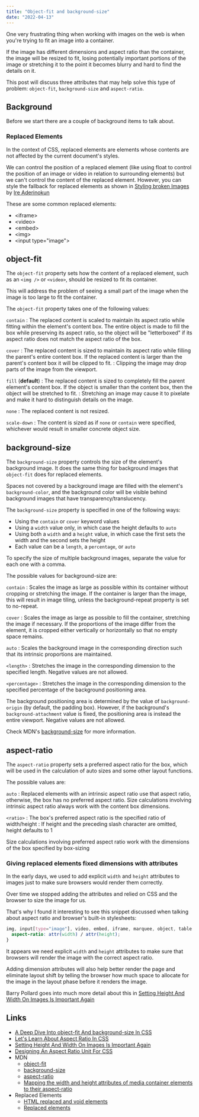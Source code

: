 ```yaml
---
title: "Object-fit and background-size"
date: "2022-04-13"
---
```


One very frustrating thing when working with images on the web is when you're trying to fit an image into a container.

If the image has different dimensions and aspect ratio than the container, the image will be resized to fit, losing potentially important portions of the image or stretching it to the point it becomes blurry and hard to find the details on it.

This post will discuss three attributes that may help solve this type of problem: `object-fit`, `background-size` and `aspect-ratio`.

## Background

Before we start there are a couple of background items to talk about.

### Replaced Elements

In the context of CSS, replaced elements are elements whose contents are not affected by the current document's styles.

We can control the position of a replaced element (like using float to control the position of an image or video in relation to surrounding elements) but we can't control the content of the replaced element. However, you can style the fallback for replaced elements as shown in [Styling broken Images](https://bitsofco.de/styling-broken-images/) by [Ire Aderinokun](https://ireaderinokun.com/)

These are some common replaced elements:

* &lt;iframe>
* &lt;video>
* &lt;embed>
* &lt;img>
* &lt;input type="image">

## object-fit

The `object-fit` property sets how the content of a replaced element, such as an `<img />` or `<video>`, should be resized to fit its container.

This will address the problem of seeing a small part of the image when the image is too large to fit the container.

The `object-fit` property takes one of the following values:

`contain`
: The replaced content is scaled to maintain its aspect ratio while fitting within the element's content box. The entire object is made to fill the box while preserving its aspect ratio, so the object will be "letterboxed" if its aspect ratio does not match the aspect ratio of the box.

`cover`
: The replaced content is sized to maintain its aspect ratio while filling the parent's entire content box. If the replaced content is larger than the parent's content box it will be clipped to fit.
: Clipping the image may drop parts of the image from the viewport.

`fill` (**default**)
: The replaced content is sized to completely fill the parent element's content box. If the object is smaller than the content box, then the object will be stretched to fit.
: Stretching an image may cause it to pixelate and make it hard to distinguish details on the image.

`none`
: The replaced content is not resized.

`scale-down`
: The content is sized as if `none` or `contain` were specified, whichever would result in smaller concrete object size.

## background-size

The `background-size` property controls the size of the element's background image. It does the same thing for background images that `object-fit` does for replaced elements.

Spaces not covered by a background image are filled with the element's `background-color`, and the background color will be visible behind background images that have transparency/translucency.

The `background-size` property is specified in one of the following ways:

* Using the `contain` or `cover` keyword values
* Using a `width` value only, in which case the height defaults to `auto`
* Using both a `width` and a `height` value, in which case the first sets the width and the second sets the height
* Each value can be a `length`, a `percentage`, or `auto`

To specify the size of multiple background images, separate the value for each one with a comma.

The possible values for background-size are:

`contain`
: Scales the image as large as possible within its container without cropping or stretching the image. If the container is larger than the image, this will result in image tiling, unless the background-repeat property is set to no-repeat.

`cover`
: Scales the image as large as possible to fill the container, stretching the image if necessary. If the proportions of the image differ from the element, it is cropped either vertically or horizontally so that no empty space remains.

`auto`
: Scales the background image in the corresponding direction such that its intrinsic proportions are maintained.

`<length>`
: Stretches the image in the corresponding dimension to the specified length. Negative values are not allowed.

`<percentage>`
: Stretches the image in the corresponding dimension to the specified percentage of the background positioning area.

The background positioning area is determined by the value of `background-origin` (by default, the padding box). However, if the background's `background-attachment` value is fixed, the positioning area is instead the entire viewport. Negative values are not allowed.

Check MDN's [background-size](https://developer.mozilla.org/en-US/docs/Web/CSS/background-size) for more information.

## aspect-ratio

The `aspect-ratio` property sets a preferred aspect ratio for the box, which will be used in the calculation of auto sizes and some other layout functions.

The possible values are:

`auto`
: Replaced elements with an intrinsic aspect ratio use that aspect ratio, otherwise, the box has no preferred aspect ratio. Size calculations involving intrinsic aspect ratio always work with the content box dimensions.

`<ratio>`
: The box's preferred aspect ratio is the specified ratio of width/height
: If height and the preceding slash character are omitted, height defaults to 1

Size calculations involving preferred aspect ratio work with the dimensions of the box specified by box-sizing

### Giving replaced elements fixed dimensions with attributes

In the early days, we used to add explicit `width` and `height` attributes to images just to make sure browsers would render them correctly.

Over time we stopped adding the attributes and relied on CSS and the browser to size the image for us.

That's why I found it interesting to see this snippet discussed when talking about aspect ratio and browser's built-in stylesheets:

```css
img, input[type="image"], video, embed, iframe, marquee, object, table {
  aspect-ratio: attr(width) / attr(height);
}
```

It appears we need explicit `width` and `height` attributes to make sure that browsers will render the image with the correct aspect ratio.

Adding dimension attributes will also help better render the page and eliminate layout shift by telling the browser how much space to allocate for the image in the layout phase before it renders the image.

Barry Pollard goes into much more detail about this in [Setting Height And Width On Images Is Important Again](https://www.smashingmagazine.com/2020/03/setting-height-width-images-important-again/)

## Links

* [A Deep Dive Into object-fit And background-size In CSS](https://www.smashingmagazine.com/2021/10/object-fit-background-size-css/)
* [Let's Learn About Aspect Ratio In CSS](https://ishadeed.com/article/css-aspect-ratio/)
* [Setting Height And Width On Images Is Important Again](https://www.smashingmagazine.com/2020/03/setting-height-width-images-important-again/)
* [Designing An Aspect Ratio Unit For CSS](https://www.smashingmagazine.com/2019/03/aspect-ratio-unit-css/)
* MDN
  * [object-fit](https://developer.mozilla.org/en-US/docs/Web/CSS/object-fit)
  * [background-size](https://developer.mozilla.org/en-US/docs/Web/CSS/background-size)
  * [aspect-ratio](https://developer.mozilla.org/en-US/docs/Web/CSS/aspect-ratio)
  * [Mapping the width and height attributes of media container elements to their aspect-ratio](https://developer.mozilla.org/en-US/docs/Web/Media/images/aspect_ratio_mapping)
* Replaced Elements
  * [HTML replaced and void elements](https://catalin.red/html-replaced-void-elements/)
  * [Replaced elements](https://developer.mozilla.org/en-US/docs/Web/CSS/Replaced_element)
